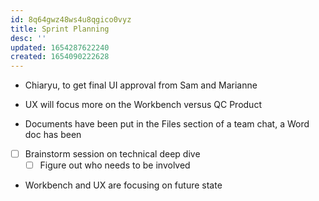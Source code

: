```yaml
---
id: 8q64gwz48ws4u8qgico0vyz
title: Sprint Planning
desc: ''
updated: 1654287622240
created: 1654090222628
---
```


- Chiaryu, to get final UI approval from Sam and Marianne

- UX will focus more on the Workbench versus QC Product 
- Documents have been put in the Files section of a team chat, a Word doc has been 
- [ ] Brainstorm session on technical deep dive 
  - [ ] Figure out who needs to be involved
- Workbench and UX are focusing on future state

